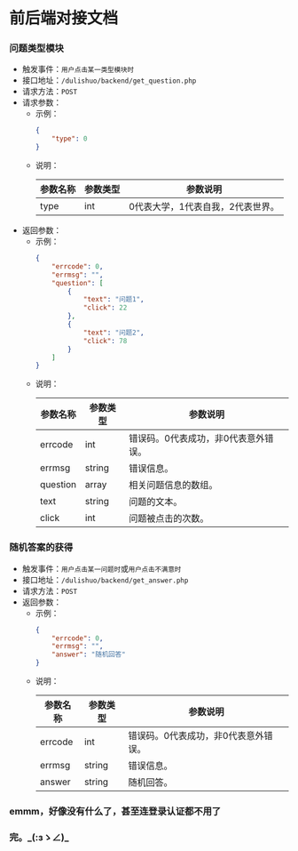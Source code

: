 # 前后端对接文档
### 问题类型模块
- 触发事件：`用户点击某一类型模块时`
- 接口地址：`/dulishuo/backend/get_question.php`
- 请求方法：`POST`
- 请求参数：
    - 示例：
        ```json
        {
            "type": 0
        }
        ```
    - 说明：
        <table>
            <thead>
                <tr>
                    <th>参数名称</th>
                    <th>参数类型</th>
                    <th>参数说明</th>
                </tr>
            </thead>
            <tbody>
                <tr>
                    <td>type</td>
                    <td>int</td>
                    <td>0代表大学，1代表自我，2代表世界。</td>
                </tr>
            </tbody>
        </table>
- 返回参数：
    - 示例：
        ```json
        {
            "errcode": 0,
            "errmsg": "",
            "question": [
                {
                    "text": "问题1",
                    "click": 22
                },
                {
                    "text": "问题2",
                    "click": 78
                }
            ]
        }
        ```
    - 说明：
        <table>
            <thead>
                <tr>
                    <th>参数名称</th>
                    <th>参数类型</th>
                    <th>参数说明</th>
                </tr>
            </thead>
            <tbody>
                <tr>
                    <td>errcode</td>
                    <td>int</td>
                    <td>错误码。0代表成功，非0代表意外错误。</td>
                </tr>
                <tr>
                    <td>errmsg</td>
                    <td>string</td>
                    <td>错误信息。</td>
                </tr>
                <tr>
                    <td>question</td>
                    <td>array</td>
                    <td>相关问题信息的数组。</td>
                </tr>
                <tr>
                    <td>text</td>
                    <td>string</td>
                    <td>问题的文本。</td>
                </tr>
                <tr>
                    <td>click</td>
                    <td>int</td>
                    <td>问题被点击的次数。</td>
                </tr>
            </tbody>
        </table>
### 随机答案的获得
- 触发事件：`用户点击某一问题时`或`用户点击不满意时`
- 接口地址：`/dulishuo/backend/get_answer.php`
- 请求方法：`POST`
- 返回参数：
    - 示例：
        ```json
        {
            "errcode": 0,
            "errmsg": "",
            "answer": "随机回答"
        }
        ```
    - 说明：
        <table>
            <thead>
                <tr>
                    <th>参数名称</th>
                    <th>参数类型</th>
                    <th>参数说明</th>
                </tr>
            </thead>
            <tbody>
                <tr>
                    <td>errcode</td>
                    <td>int</td>
                    <td>错误码。0代表成功，非0代表意外错误。</td>
                </tr>
                <tr>
                    <td>errmsg</td>
                    <td>string</td>
                    <td>错误信息。</td>
                </tr>
                <tr>
                    <td>answer</td>
                    <td>string</td>
                    <td>随机回答。</td>
                </tr>
            </tbody>
        </table>
### emmm，好像没有什么了，甚至连登录认证都不用了
### 完。\_(:зゝ∠)\_
    